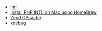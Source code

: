 - [intl](http://php.net/manual/en/book.intl.php)
- [Install PHP INTL on Mac using HomeBrew](https://daveismyname.blog/blog/install-php-intl-on-mac-using-homebrew)
- [Zend OPcache](https://getgrav.org/blog/macos-sierra-apache-mysql-vhost-apc)
- [xdebug](https://xdebug.org/docs/install)
